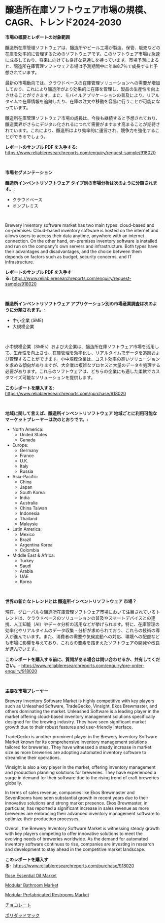 <p><h1>醸造所在庫ソフトウェア市場の規模、CAGR、トレンド2024-2030</h1></p><p><strong>市場の概要とレポートの対象範囲</strong></p>
<p><p>醸造所在庫管理ソフトウェアは、醸造所やビール工場が製造、保管、販売などの在庫を効率的に管理するためのソフトウェアです。このソフトウェア市場は急速に成長しており、将来に向けても良好な見通しを持っています。市場予測によると、醸造所在庫管理ソフトウェア市場は予測期間中に年率8.7％で成長すると予想されています。</p><p>最新の市場動向では、クラウドベースの在庫管理ソリューションへの需要が増加しており、これにより醸造所がより効果的に在庫を管理し、製品の生産性を向上させることができます。また、モバイルアプリケーションの普及により、リアルタイムで在庫情報を追跡したり、在庫の注文や移動を容易に行うことが可能になっています。</p><p>醸造所在庫管理ソフトウェア市場の成長は、今後も継続すると予想されており、醸造業界がさらにデジタル化されるにつれて需要がますます高まることが期待されています。これにより、醸造所はより効率的に運営され、競争力を強化することができるでしょう。</p></p>
<p><strong>レポートのサンプル PDF を入手する:</strong> <a href="https://www.reliableresearchreports.com/enquiry/request-sample/918020">https://www.reliableresearchreports.com/enquiry/request-sample/918020</a></p>
<p>&nbsp;</p>
<p><strong>市場セグメンテーション</strong></p>
<p><strong>醸造所インベントリソフトウェア タイプ別の市場分析は次のように分類されます。:</strong></p>
<p><ul><li>クラウドベース</li><li>オンプレミス</li></ul></p>
<p>&nbsp;</p>
<p><p>Brewery inventory software market has two main types: cloud-based and on-premises. Cloud-based inventory software is hosted on the internet and allows users to access their data anytime, anywhere with an internet connection. On the other hand, on-premises inventory software is installed and run on the company's own servers and infrastructure. Both types have their advantages and disadvantages, and the choice between them depends on factors such as budget, security concerns, and IT infrastructure.</p></p>
<p><strong>レポートのサンプル PDF を入手する:</strong>&nbsp;<a href="https://www.reliableresearchreports.com/enquiry/request-sample/918020">https://www.reliableresearchreports.com/enquiry/request-sample/918020</a></p>
<p>&nbsp;</p>
<p><strong> 醸造所インベントリソフトウェア アプリケーション別の市場産業調査は次のように分類されます。:</strong></p>
<p><ul><li>中小企業 (SME)</li><li>大規模企業</li></ul></p>
<p>&nbsp;</p>
<p><p>小中規模企業（SMEs）および大企業は、醸造所在庫ソフトウェア市場を活用して、生産性を向上させ、在庫管理を効率化し、リアルタイムでデータを追跡および管理することができます。小中規模企業は、コスト効率の高いソリューションを求める傾向がありますが、大企業は複雑なプロセスと大量のデータを処理する必要があります。これらのソフトウェアは、どちらの企業にも適した柔軟でカスタマイズ可能なソリューションを提供します。</p></p>
<p><strong>このレポートを購入する:</strong>&nbsp; <a href="https://www.reliableresearchreports.com/purchase/918020">https://www.reliableresearchreports.com/purchase/918020</a></p>
<p>&nbsp;</p>
<p><strong>地域に関して言えば、醸造所インベントリソフトウェア 地域ごとに利用可能なマーケットプレーヤーは次のとおりです。:</strong></p>
<p><ul>
    <li>
        North America:
        <ul>
            <li>United States</li>
            <li>Canada</li>
        </ul>
    </li>
    <li>
        Europe:
        <ul>
            <li>Germany</li>
            <li>France</li>
            <li>U.K.</li>
            <li>Italy</li>
            <li>Russia</li>
        </ul>
    </li>
    <li>
        Asia-Pacific:
        <ul>
            <li>China</li>
            <li>Japan</li>
            <li>South Korea</li>
            <li>India</li>
            <li>Australia</li>
            <li>China Taiwan</li>
            <li>Indonesia</li>
            <li>Thailand</li>
            <li>Malaysia</li>
        </ul>
    </li>
    <li>
        Latin America:
        <ul>
            <li>Mexico</li>
            <li>Brazil</li>
            <li>Argentina Korea</li>
            <li>Colombia</li>
        </ul>
    </li>
    <li>
        Middle East & Africa:
        <ul>
            <li>Turkey</li>
            <li>Saudi</li>
            <li>Arabia</li>
            <li>UAE</li>
            <li>Korea</li>
        </ul>
    </li>
    </ul></p>
<p>&nbsp;</p>
<p><strong>世界の新たなトレンドとは 醸造所インベントリソフトウェア 市場？</strong></p>
<p><p>現在、グローバルな醸造所在庫管理ソフトウェア市場において注目されているトレンドは、クラウドベースのソリューションの普及やスマートデバイスとの連携、人工知能（AI）やデータ分析の活用などが挙げられます。特に、在庫管理の効率化やリアルタイムのデータ収集・分析が求められており、これらの技術の導入が進んでいます。また、消費者の需要や気候変動への対応、環境への配慮なども市場に影響を与えており、これらの要素を踏まえたソフトウェアの開発や改良が進んでいます。</p></p>
<p><strong>このレポートを購入する前に、質問がある場合は問い合わせるか、共有してください。</strong>- <a href="https://www.reliableresearchreports.com/enquiry/pre-order-enquiry/918020">https://www.reliableresearchreports.com/enquiry/pre-order-enquiry/918020</a></p>
<p>&nbsp;</p>
<p><strong>主要な市場プレーヤー</strong></p>
<p><p>Brewery Inventory Software Market is highly competitive with key players such as Unleashed Software, TradeGecko, Vinsight, Ekos Brewmaster, and others dominating the market. Unleashed Software is a leading player in the market offering cloud-based inventory management solutions specifically designed for the brewing industry. They have seen significant market growth due to their robust features and user-friendly interface.</p><p>TradeGecko is another prominent player in the Brewery Inventory Software Market known for its comprehensive inventory management solutions tailored for breweries. They have witnessed a steady increase in market size as more breweries are adopting automated inventory software to streamline their operations.</p><p>Vinsight is also a key player in the market, offering inventory management and production planning solutions for breweries. They have experienced a surge in demand for their software due to the rising trend of craft breweries globally.</p><p>In terms of sales revenue, companies like Ekos Brewmaster and SevenRooms have seen substantial growth in recent years due to their innovative solutions and strong market presence. Ekos Brewmaster, in particular, has reported a significant increase in sales revenue as more breweries are embracing their advanced inventory management software to optimize their production processes.</p><p>Overall, the Brewery Inventory Software Market is witnessing steady growth with key players competing to offer innovative solutions to meet the evolving needs of breweries worldwide. As the demand for automated inventory software continues to rise, companies are investing in research and development to stay ahead in the competitive market landscape.</p></p>
<p><strong>このレポートを購入する:</strong>&nbsp;&nbsp;<a href="https://www.reliableresearchreports.com/purchase/918020">https://www.reliableresearchreports.com/purchase/918020</a></p>
<p><p><a href="https://view.publitas.com/reportprime-1/insights-into-rose-essential-oil-market-size-analysing-market-share-trends-and-growth-from-2024-to-2031/">Rose Essential Oil Market</a></p><p><a href="https://zircon-bluebell-299.notion.site/Modular-Bathroom-Market-Research-Report-Forecasted-for-Period-from-2024-2031-by-Market-Type-Mark-ff3c0c075f4043a59f5f7e01143b64a1">Modular Bathroom Market</a></p><p><a href="https://natural-crush-b99.notion.site/Modular-Prefabricated-Restrooms-Market-with-the-goal-of-estimating-the-market-size-and-future-growth-47911e041eae4c1fae8c22619003b124">Modular Prefabricated Restrooms Market</a></p><p><a href="https://medium.com/@naomieconner2023/%E3%83%81%E3%83%A7%E3%82%B3%E3%83%AC%E3%83%BC%E3%83%88%E5%B8%82%E5%A0%B4%E8%A6%8F%E6%A8%A1%E3%81%A8%E5%B8%82%E5%A0%B4%E3%83%88%E3%83%AC%E3%83%B3%E3%83%89-%E5%AE%8C%E5%85%A8%E3%81%AA%E6%A5%AD%E7%95%8C%E6%A6%82%E8%A6%81-2024%E5%B9%B4%E3%81%8B%E3%82%892031%E5%B9%B4%E3%81%BE%E3%81%A7-64d2c08f0f60">チョコレート</a></p><p><a href="https://medium.com/@naomieconner2023/polydadmac%E5%B8%82%E5%A0%B4%E8%A6%8F%E6%A8%A1%E3%81%A8%E5%B8%82%E5%A0%B4%E3%83%88%E3%83%AC%E3%83%B3%E3%83%89-%E5%AE%8C%E5%85%A8%E3%81%AA%E6%A5%AD%E7%95%8C%E6%A6%82%E8%A6%81-2024%E5%B9%B4%E3%81%8B%E3%82%892031%E5%B9%B4%E3%81%BE%E3%81%A7-72f996c574ca">ポリダッドマック</a></p></p>